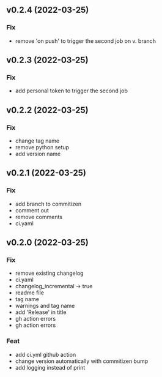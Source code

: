 ## v0.2.4 (2022-03-25)

### Fix

- remove 'on push' to trigger the second job on v. branch

## v0.2.3 (2022-03-25)

### Fix

- add personal token to trigger the second job

## v0.2.2 (2022-03-25)

### Fix

- change tag name
- remove python setup
- add version name

## v0.2.1 (2022-03-25)

### Fix

- add branch to commitizen
- comment out
- remove comments
- ci.yaml

## v0.2.0 (2022-03-25)

### Fix

- remove existing changelog
- ci.yaml
- changelog_incremental -> true
- readme file
- tag name
- warnings and tag name
- add 'Release' in title
- gh action errors
- gh action errors

### Feat

- add ci.yml github action
- change version automatically with commitizen bump
- add logging instead of print
